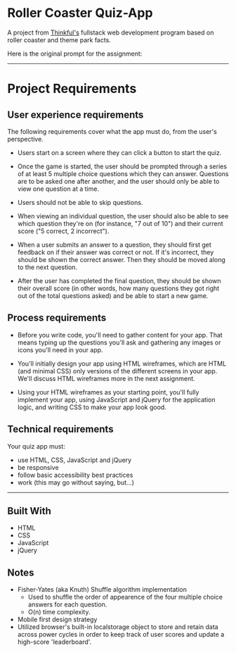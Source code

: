 # Roller Coaster Quiz-App 
A project from [Thinkful's](https://www.thinkful.com/) fullstack web development program based on roller coaster and theme park facts.

Here is the original prompt for the assignment:
___
# Project Requirements

## User experience requirements
The following requirements cover what the app must do, from the user's perspective.

* Users start on a screen where they can click a button to start the quiz.

* Once the game is started, the user should be prompted through a series of at least 5 multiple choice questions which they can        answer. Questions are to be asked one after another, and the user should only be able to view one question at a time.

* Users should not be able to skip questions.

* When viewing an individual question, the user should also be able to see which question they're on (for instance, "7 out of 10") and     their current score ("5 correct, 2 incorrect").

* When a user submits an answer to a question, they should first get feedback on if their answer was correct or not. If it's incorrect,   they should be shown the correct answer. Then they should be moved along to the next question.

* After the user has completed the final question, they should be shown their overall score (in other words, how many questions they got   right out of the total questions asked) and be able to start a new game.


## Process requirements

* Before you write code, you'll need to gather content for your app. That means typing up the questions you'll ask and gathering any       images or icons you'll need in your app.

* You'll initially design your app using HTML wireframes, which are HTML (and minimal CSS) only versions of the different screens in       your app. We'll discuss HTML wireframes more in the next assignment.

* Using your HTML wireframes as your starting point, you'll fully implement your app, using JavaScript and jQuery for the application     logic, and writing CSS to make your app look good.


## Technical requirements
Your quiz app must:

* use HTML, CSS, JavaScript and jQuery
* be responsive
* follow basic accessibility best practices
* work (this may go without saying, but...)

___

## Built With
* HTML 
* CSS
* JavaScript
* jQuery

## Notes
* Fisher-Yates (aka Knuth) Shuffle algorithm implementation
  * Used to shuffle the order of appearence of the four multiple choice answers for each question.
  * O(n) time complexity. 
* Mobile first design strategy 
* Utilized browser's built-in localstorage object to store and retain data across power cycles in order to keep track of user scores and update a high-score 'leaderboard'.
